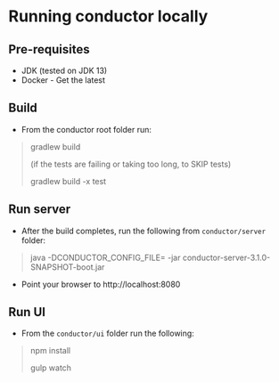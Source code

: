 # Running conductor locally
## Pre-requisites
* JDK (tested on JDK 13)
* Docker - Get the latest
## Build
* From the conductor root folder run:
> gradlew build
>
>(if the tests are failing or taking too long, to SKIP tests)
>
>gradlew build -x test

## Run server
* After the build completes, run the following from `conductor/server` folder:
> java -DCONDUCTOR_CONFIG_FILE=<path to local server config> -jar conductor-server-3.1.0-SNAPSHOT-boot.jar
* Point your browser to http://localhost:8080

## Run UI
* From the `conductor/ui` folder run the following:
> npm install
>
> gulp watch 

